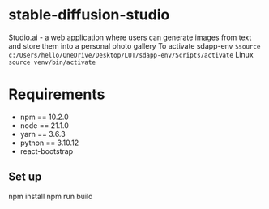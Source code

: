 # stable-diffusion-studio
Studio.ai - a web application where users can generate images from text and store them into a personal photo gallery
To activate sdapp-env ``$source c:/Users/hello/OneDrive/Desktop/LUT/sdapp-env/Scripts/activate``
Linux ``source venv/bin/activate``
# Requirements
* npm == 10.2.0
* node == 21.1.0
* yarn == 3.6.3
* python == 3.10.12
* react-bootstrap

## Set up
npm install
npm run build